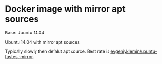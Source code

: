 Docker image with mirror apt sources
====================================

Base: Ubuntu 14.04

Ubuntu 14.04 with mirror apt sources

Typically slowly then defalut apt source. Best rate is [evgeniyklemin/ubuntu-fastest-mirror](https://github.com/evgeniy-klemin/docker-ubuntu-fastest-mirror).
